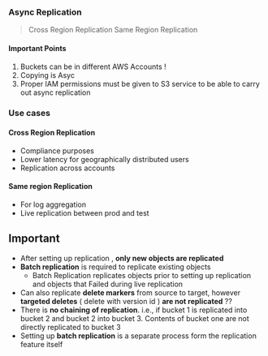 
### Async Replication

> Cross Region Replication
> Same Region Replication

#### Important Points
1. Buckets can be in different AWS Accounts !
2. Copying is Asyc
3. Proper IAM permissions must be given to S3 service to be able to carry out async replication

### Use cases

#### Cross Region Replication
- Compliance purposes
- Lower latency for geographically distributed users
- Replication across accounts

#### Same region Replication
- For log aggregation
- Live replication between prod and test

## Important

- After setting up replication , **only new objects are replicated**
- **Batch replication** is required to replicate existing objects 
	- Batch Replication replicates objects prior to setting up replication and objects that Failed during live replication
- Can also replicate **delete markers** from source to target, however **targeted deletes** ( delete with version id ) **are not replicated** ?? 
- There is **no chaining of replication**. i.e., if bucket 1 is replicated into bucket 2 and bucket 2 into bucket 3. Contents of bucket one are not directly replicated to bucket 3
- Setting up **batch replication** is a separate process form the replication feature itself